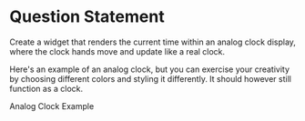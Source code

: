 # Question Statement

Create a widget that renders the current time within an analog clock display, where the clock hands move and update like a real clock.

Here's an example of an analog clock, but you can exercise your creativity by choosing different colors and styling it differently. It should however still function as a clock.

Analog Clock Example
